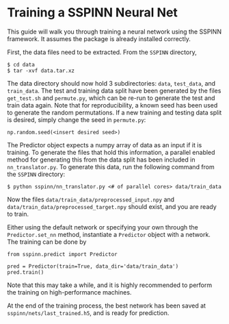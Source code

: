 # Training a SSPINN Neural Net

This guide will walk you through training a neural network using the SSPINN
framework. It assumes the package is already installed correctly.

First, the data files need to be extracted. From the `SSPINN` directory,
```
$ cd data
$ tar -xvf data.tar.xz
```

The data directory should now hold 3 subdirectories: `data`, `test_data`, and
`train_data`. The test and training data split have been generated by the files
`get_test.sh` and `permute.py`, which can be re-run to generate the test and
train data again. Note that for reproducibility, a known seed has been used to
generate the random permutations. If a new training and testing data split is
desired, simply change the seed in `permute.py`:
```
np.random.seed(<insert desired seed>)
```

The Predictor object expects a numpy array of data as an input if it is
training. To generate the files that hold this information, a parallel enabled
method for generating this from the data split has been included in
`nn_translator.py`. To generate this data, run the following command from the
`SSPINN` directory:
```
$ python sspinn/nn_translator.py <# of parallel cores> data/train_data
```
Now the files `data/train_data/preprocessed_input.npy` and
`data/train_data/preprocessed_target.npy` should exist, and you are ready to
train.

Either using the default network or specifying your own through the
`Predictor.set_nn` method, instantiate a `Predictor` object with a network. The
training can be done by
```
from sspinn.predict import Predictor

pred = Predictor(train=True, data_dir='data/train_data')
pred.train()
```

Note that this may take a while, and it is highly recommended to perform the
training on high-performance machines.

At the end of the training process, the best network has been saved at
`sspinn/nets/last_trained.h5`, and is ready for prediction. 
